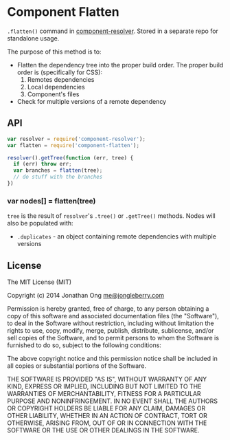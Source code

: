 # Component Flatten

`.flatten()` command in [component-resolver](https://github.com/component/resolver.js). Stored in a separate repo for standalone usage.

The purpose of this method is to:

- Flatten the dependency tree into the proper build order. The proper build order is (specifically for CSS):
  1. Remotes dependencies
  2. Local dependencies
  3. Component's files
- Check for multiple versions of a remote dependency

## API

```js
var resolver = require('component-resolver');
var flatten = require('component-flatten');

resolver().getTree(function (err, tree) {
  if (err) throw err;
  var branches = flatten(tree);
  // do stuff with the branches
})
```

### var nodes[] = flatten(tree)

`tree` is the result of `resolver`'s `.tree()` or `.getTree()` methods. Nodes will also be populated with:

- `.duplicates` - an object containing remote dependencies with multiple versions

## License

The MIT License (MIT)

Copyright (c) 2014 Jonathan Ong me@jongleberry.com

Permission is hereby granted, free of charge, to any person obtaining a copy
of this software and associated documentation files (the "Software"), to deal
in the Software without restriction, including without limitation the rights
to use, copy, modify, merge, publish, distribute, sublicense, and/or sell
copies of the Software, and to permit persons to whom the Software is
furnished to do so, subject to the following conditions:

The above copyright notice and this permission notice shall be included in
all copies or substantial portions of the Software.

THE SOFTWARE IS PROVIDED "AS IS", WITHOUT WARRANTY OF ANY KIND, EXPRESS OR
IMPLIED, INCLUDING BUT NOT LIMITED TO THE WARRANTIES OF MERCHANTABILITY,
FITNESS FOR A PARTICULAR PURPOSE AND NONINFRINGEMENT. IN NO EVENT SHALL THE
AUTHORS OR COPYRIGHT HOLDERS BE LIABLE FOR ANY CLAIM, DAMAGES OR OTHER
LIABILITY, WHETHER IN AN ACTION OF CONTRACT, TORT OR OTHERWISE, ARISING FROM,
OUT OF OR IN CONNECTION WITH THE SOFTWARE OR THE USE OR OTHER DEALINGS IN
THE SOFTWARE.
